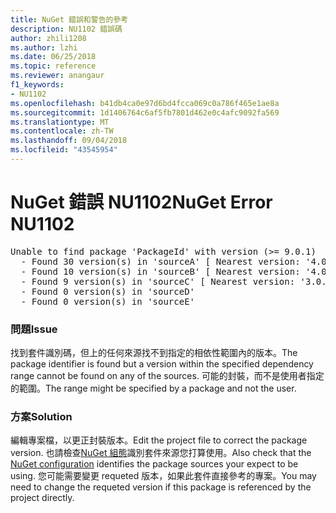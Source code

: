 ```yaml
---
title: NuGet 錯誤和警告的參考
description: NU1102 錯誤碼
author: zhili1208
ms.author: lzhi
ms.date: 06/25/2018
ms.topic: reference
ms.reviewer: anangaur
f1_keywords:
- NU1102
ms.openlocfilehash: b41db4ca0e97d6bd4fcca069c0a786f465e1ae8a
ms.sourcegitcommit: 1d1406764c6af5fb7801d462e0c4afc9092fa569
ms.translationtype: MT
ms.contentlocale: zh-TW
ms.lasthandoff: 09/04/2018
ms.locfileid: "43545954"
---
```

# <a name="nuget-error-nu1102"></a><span data-ttu-id="c0cce-103">NuGet 錯誤 NU1102</span><span class="sxs-lookup"><span data-stu-id="c0cce-103">NuGet Error NU1102</span></span>

<pre>Unable to find package 'PackageId' with version (>= 9.0.1)<br/>  - Found 30 version(s) in 'sourceA' [ Nearest version: '4.0.0' ]<br/>  - Found 10 version(s) in 'sourceB' [ Nearest version: '4.0.0-rc-2129' ]<br/>  - Found 9 version(s) in 'sourceC' [ Nearest version: '3.0.0-beta-00032' ]<br/>  - Found 0 version(s) in 'sourceD'<br/>  - Found 0 version(s) in 'sourceE'</pre>

### <a name="issue"></a><span data-ttu-id="c0cce-104">問題</span><span class="sxs-lookup"><span data-stu-id="c0cce-104">Issue</span></span>
<span data-ttu-id="c0cce-105">找到套件識別碼，但上的任何來源找不到指定的相依性範圍內的版本。</span><span class="sxs-lookup"><span data-stu-id="c0cce-105">The package identifier is found but a version within the specified dependency range cannot be found on any of the sources.</span></span> <span data-ttu-id="c0cce-106">可能的封裝，而不是使用者指定的範圍。</span><span class="sxs-lookup"><span data-stu-id="c0cce-106">The range might be specified by a package and not the user.</span></span>

### <a name="solution"></a><span data-ttu-id="c0cce-107">方案</span><span class="sxs-lookup"><span data-stu-id="c0cce-107">Solution</span></span>
<span data-ttu-id="c0cce-108">編輯專案檔，以更正封裝版本。</span><span class="sxs-lookup"><span data-stu-id="c0cce-108">Edit the project file to correct the package version.</span></span> <span data-ttu-id="c0cce-109">也請檢查[NuGet 組態](../../consume-packages/Configuring-NuGet-Behavior.md)識別套件來源您打算使用。</span><span class="sxs-lookup"><span data-stu-id="c0cce-109">Also check that the [NuGet configuration](../../consume-packages/Configuring-NuGet-Behavior.md) identifies the package sources your expect to be using.</span></span> <span data-ttu-id="c0cce-110">您可能需要變更 requeted 版本，如果此套件直接參考的專案。</span><span class="sxs-lookup"><span data-stu-id="c0cce-110">You may need to change the requeted version if this package is referenced by the project directly.</span></span>